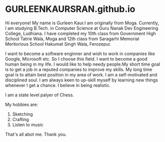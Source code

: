 # GURLEENKAURSRAN.github.io
Hi everyone! My name is Gurleen Kaur.I am originally from Moga. Currently, I am studying B.Tech. in Computer Science at Guru Nanak Dev Engineering College, Ludhiana. I have completed my 10th class from  Government High School Tatrie Wala, Moga and 12th class from Saragarhi Memorial Meritorious School Hakumat Singh Wala, Ferozepur.

I want to become a software enginner and wish to work in companies like Google, Microsoft etc. So I choose this field. I  want to become a good human being in my life. I would like to help needy people.My short time goal is to get a job in a reputed companies to improve my skills. My long time goal is to attain best position in my area of work. I am a self-motivated and disciplined soul. I am always keen to up-skill myself by learning new things whenever I get a chance. I believe in being realistic. 

I am a state level palyer of Chess.

My hobbies are:
 1. Sketching
 2. Crafting
 3. Listen to music

That's all abot me. Thank you. 
